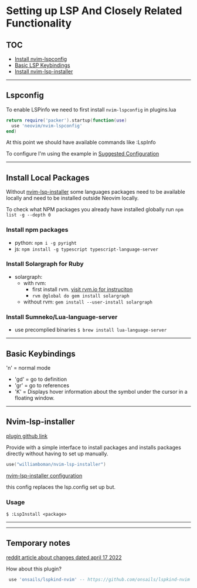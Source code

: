 # Setting up LSP And Closely Related Functionality

## TOC

- [Install nvim-lspconfig](#lspconfig)
- [Basic LSP Keybindings](#basic-keybindings)
- [Install nvim-lsp-installer](#nvim-lsp-installer)

<hr/>

## Lspconfig

To enable LSPinfo we need to first install `nvim-lspconfig` in plugins.lua

```lua
return require('packer').startup(function(use)
  use 'neovim/nvim-lspconfig'
end)
```

At this point we should have available commands like :LspInfo

To configure I'm using the example in [Suggested Configuration](https://github.com/neovim/nvim-lspconfig#suggested-configuration)

<hr/>

## Install Local Packages

Without [nvim-lsp-installer](#nvim-lsp-installer) some languages packages need to be available locally and need to be installed outside Neovim locally.

To check what NPM packages you already have installed globally run `npm list -g --depth 0`

### Install npm packages

- python: `npm i -g pyright`
- js: `npm install -g typescript typescript-language-server`

### Install Solargraph for Ruby

- solargraph:
  - with rvm:
    - first install rvm. [visit rvm.io for instruciton](https://rvm.io/rvm/install)
    - `rvm @global do gem install solargraph`
  - without rvm: `gem install --user-install solargraph`

### Install Sumneko/Lua-language-server

- use precomplied binaries
  `$ brew install lua-language-server`

<hr/>

## Basic Keybindings

'n' = normal mode

* 'gd' = go to definition
* 'gr' = go to references
* 'K' = Displays hover information about the symbol under the cursor in a floating window.

<hr/>

## Nvim-lsp-installer

[plugin github link](https://github.com/williamboman/nvim-lsp-installer)

Provide with a simple interface to install packages and installs packages directly without having to set up manually.

```lua
use("williamboman/nvim-lsp-installer")
```

[nvim-lsp-installer configuration](https://github.com/williamboman/nvim-lsp-installer/wiki/Advanced-Configuration)

this config replaces the lsp.config set up but.

### Usage

`$ :LspInstall <package>`

<hr/>
<hr/>

## Temporary notes

[reddit article about changes dated april 17 2022](https://www.reddit.com/r/neovim/comments/u5si2w/breaking_changes_inbound_next_few_weeks_for/)

How about this plugin?
```lua
 use 'onsails/lspkind-nvim' -- https://github.com/onsails/lspkind-nvim . This tiny plugin adds vscode-like pictograms to neovim built-in lsp
```
